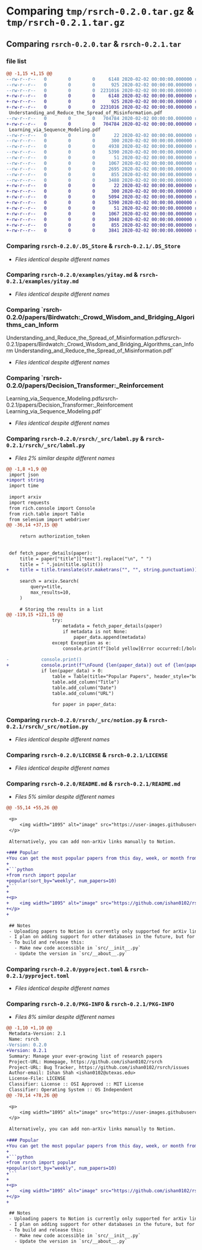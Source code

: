 # Comparing `tmp/rsrch-0.2.0.tar.gz` & `tmp/rsrch-0.2.1.tar.gz`

## Comparing `rsrch-0.2.0.tar` & `rsrch-0.2.1.tar`

### file list

```diff
@@ -1,15 +1,15 @@
--rw-r--r--   0        0        0     6148 2020-02-02 00:00:00.000000 rsrch-0.2.0/.DS_Store
--rw-r--r--   0        0        0      925 2020-02-02 00:00:00.000000 rsrch-0.2.0/examples/yitay.md
--rw-r--r--   0        0        0  2231016 2020-02-02 00:00:00.000000 rsrch-0.2.0/papers/Birdwatch:_Crowd_Wisdom_and_Bridging_Algorithms_can_Inform
+-rw-r--r--   0        0        0     6148 2020-02-02 00:00:00.000000 rsrch-0.2.1/.DS_Store
+-rw-r--r--   0        0        0      925 2020-02-02 00:00:00.000000 rsrch-0.2.1/examples/yitay.md
+-rw-r--r--   0        0        0  2231016 2020-02-02 00:00:00.000000 rsrch-0.2.1/papers/Birdwatch:_Crowd_Wisdom_and_Bridging_Algorithms_can_Inform
 Understanding_and_Reduce_the_Spread_of_Misinformation.pdf
--rw-r--r--   0        0        0   704784 2020-02-02 00:00:00.000000 rsrch-0.2.0/papers/Decision_Transformer:_Reinforcement
+-rw-r--r--   0        0        0   704784 2020-02-02 00:00:00.000000 rsrch-0.2.1/papers/Decision_Transformer:_Reinforcement
 Learning_via_Sequence_Modeling.pdf
--rw-r--r--   0        0        0       22 2020-02-02 00:00:00.000000 rsrch-0.2.0/rsrch/__about__.py
--rw-r--r--   0        0        0      300 2020-02-02 00:00:00.000000 rsrch-0.2.0/rsrch/__init__.py
--rw-r--r--   0        0        0     4938 2020-02-02 00:00:00.000000 rsrch-0.2.0/rsrch/_src/labml.py
--rw-r--r--   0        0        0     5390 2020-02-02 00:00:00.000000 rsrch-0.2.0/rsrch/_src/notion.py
--rw-r--r--   0        0        0       51 2020-02-02 00:00:00.000000 rsrch-0.2.0/.gitignore
--rw-r--r--   0        0        0     1067 2020-02-02 00:00:00.000000 rsrch-0.2.0/LICENSE
--rw-r--r--   0        0        0     2695 2020-02-02 00:00:00.000000 rsrch-0.2.0/README.md
--rw-r--r--   0        0        0      855 2020-02-02 00:00:00.000000 rsrch-0.2.0/pyproject.toml
--rw-r--r--   0        0        0     3488 2020-02-02 00:00:00.000000 rsrch-0.2.0/PKG-INFO
+-rw-r--r--   0        0        0       22 2020-02-02 00:00:00.000000 rsrch-0.2.1/rsrch/__about__.py
+-rw-r--r--   0        0        0      300 2020-02-02 00:00:00.000000 rsrch-0.2.1/rsrch/__init__.py
+-rw-r--r--   0        0        0     5094 2020-02-02 00:00:00.000000 rsrch-0.2.1/rsrch/_src/labml.py
+-rw-r--r--   0        0        0     5390 2020-02-02 00:00:00.000000 rsrch-0.2.1/rsrch/_src/notion.py
+-rw-r--r--   0        0        0       51 2020-02-02 00:00:00.000000 rsrch-0.2.1/.gitignore
+-rw-r--r--   0        0        0     1067 2020-02-02 00:00:00.000000 rsrch-0.2.1/LICENSE
+-rw-r--r--   0        0        0     3048 2020-02-02 00:00:00.000000 rsrch-0.2.1/README.md
+-rw-r--r--   0        0        0      855 2020-02-02 00:00:00.000000 rsrch-0.2.1/pyproject.toml
+-rw-r--r--   0        0        0     3841 2020-02-02 00:00:00.000000 rsrch-0.2.1/PKG-INFO
```

### Comparing `rsrch-0.2.0/.DS_Store` & `rsrch-0.2.1/.DS_Store`

 * *Files identical despite different names*

### Comparing `rsrch-0.2.0/examples/yitay.md` & `rsrch-0.2.1/examples/yitay.md`

 * *Files identical despite different names*

### Comparing `rsrch-0.2.0/papers/Birdwatch:_Crowd_Wisdom_and_Bridging_Algorithms_can_Inform
Understanding_and_Reduce_the_Spread_of_Misinformation.pdf` & `rsrch-0.2.1/papers/Birdwatch:_Crowd_Wisdom_and_Bridging_Algorithms_can_Inform
Understanding_and_Reduce_the_Spread_of_Misinformation.pdf`

 * *Files identical despite different names*

### Comparing `rsrch-0.2.0/papers/Decision_Transformer:_Reinforcement
Learning_via_Sequence_Modeling.pdf` & `rsrch-0.2.1/papers/Decision_Transformer:_Reinforcement
Learning_via_Sequence_Modeling.pdf`

 * *Files identical despite different names*

### Comparing `rsrch-0.2.0/rsrch/_src/labml.py` & `rsrch-0.2.1/rsrch/_src/labml.py`

 * *Files 2% similar despite different names*

```diff
@@ -1,8 +1,9 @@
 import json
+import string
 import time
 
 import arxiv
 import requests
 from rich.console import Console
 from rich.table import Table
 from selenium import webdriver
@@ -36,14 +37,15 @@
 
     return authorization_token
 
 
 def fetch_paper_details(paper):
     title = paper["title"]["text"].replace("\n", " ")
     title = " ".join(title.split())
+    title = title.translate(str.maketrans("", "", string.punctuation))
 
     search = arxiv.Search(
         query=title,
         max_results=10,
     )
 
     # Storing the results in a list
@@ -119,15 +121,15 @@
                 try:
                     metadata = fetch_paper_details(paper)
                     if metadata is not None:
                         paper_data.append(metadata)
                 except Exception as e:
                     console.print(f"[bold yellow]Error occurred:[/bold yellow] {e}")
 
-            console.print()
+            console.print(f"\nFound {len(paper_data)} out of {len(papers)} paper successfully.\n")
             if len(paper_data) > 0:
                 table = Table(title="Popular Papers", header_style="bold blue")
                 table.add_column("Title")
                 table.add_column("Date")
                 table.add_column("URL")
 
                 for paper in paper_data:
```

### Comparing `rsrch-0.2.0/rsrch/_src/notion.py` & `rsrch-0.2.1/rsrch/_src/notion.py`

 * *Files identical despite different names*

### Comparing `rsrch-0.2.0/LICENSE` & `rsrch-0.2.1/LICENSE`

 * *Files identical despite different names*

### Comparing `rsrch-0.2.0/README.md` & `rsrch-0.2.1/README.md`

 * *Files 5% similar despite different names*

```diff
@@ -55,14 +55,26 @@
 
 <p>
     <img width="1095" alt="image" src="https://user-images.githubusercontent.com/47067154/232264615-82b42d8c-ca1c-4f21-899f-439a6c8a7879.png">
 </p>
 
 Alternatively, you can add non-arXiv links manually to Notion.
 
+### Popular
+You can get the most popular papers from this day, week, or month from the [LabML database](https://papers.labml.ai/).
+
+```python
+from rsrch import popular
+popular(sort_by="weekly", num_papers=10)
+```
+
+<p>
+    <img width="1095" alt="image" src="https://github.com/ishan0102/rsrch/assets/47067154/b99197a1-8556-4469-82f4-786a4c974447">
+</p>
+
 
 ## Notes
 - Uploading papers to Notion is currently only supported for arXiv links. Papers with titles that already exist in the database will not be uploaded.
 - I plan on adding support for other databases in the future, but for now it only works with Notion databases.
 - To build and release this:
   - Make new code accessible in `src/__init__.py`
   - Update the version in `src/__about__.py`
```

### Comparing `rsrch-0.2.0/pyproject.toml` & `rsrch-0.2.1/pyproject.toml`

 * *Files identical despite different names*

### Comparing `rsrch-0.2.0/PKG-INFO` & `rsrch-0.2.1/PKG-INFO`

 * *Files 8% similar despite different names*

```diff
@@ -1,10 +1,10 @@
 Metadata-Version: 2.1
 Name: rsrch
-Version: 0.2.0
+Version: 0.2.1
 Summary: Manage your ever-growing list of research papers
 Project-URL: Homepage, https://github.com/ishan0102/rsrch
 Project-URL: Bug Tracker, https://github.com/ishan0102/rsrch/issues
 Author-email: Ishan Shah <ishan0102@utexas.edu>
 License-File: LICENSE
 Classifier: License :: OSI Approved :: MIT License
 Classifier: Operating System :: OS Independent
@@ -78,14 +78,26 @@
 
 <p>
     <img width="1095" alt="image" src="https://user-images.githubusercontent.com/47067154/232264615-82b42d8c-ca1c-4f21-899f-439a6c8a7879.png">
 </p>
 
 Alternatively, you can add non-arXiv links manually to Notion.
 
+### Popular
+You can get the most popular papers from this day, week, or month from the [LabML database](https://papers.labml.ai/).
+
+```python
+from rsrch import popular
+popular(sort_by="weekly", num_papers=10)
+```
+
+<p>
+    <img width="1095" alt="image" src="https://github.com/ishan0102/rsrch/assets/47067154/b99197a1-8556-4469-82f4-786a4c974447">
+</p>
+
 
 ## Notes
 - Uploading papers to Notion is currently only supported for arXiv links. Papers with titles that already exist in the database will not be uploaded.
 - I plan on adding support for other databases in the future, but for now it only works with Notion databases.
 - To build and release this:
   - Make new code accessible in `src/__init__.py`
   - Update the version in `src/__about__.py`
```

